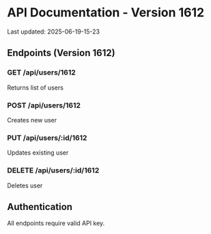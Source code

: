 # API Documentation - Version 1612
Last updated: 2025-06-19-15-23

## Endpoints (Version 1612)

### GET /api/users/1612
Returns list of users

### POST /api/users/1612
Creates new user

### PUT /api/users/:id/1612
Updates existing user

### DELETE /api/users/:id/1612
Deletes user

## Authentication
All endpoints require valid API key.
